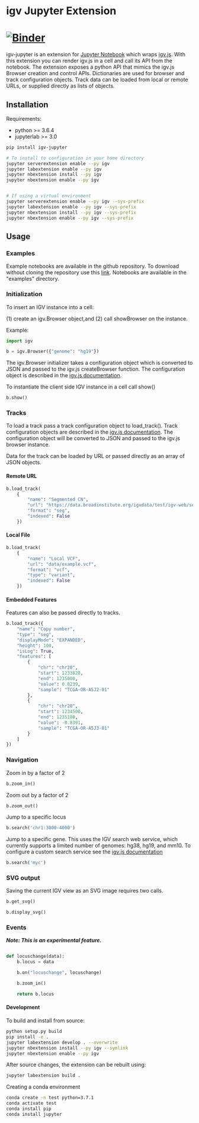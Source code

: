 # igv Jupyter Extension

[![Binder](https://beta.mybinder.org/badge.svg)](https://mybinder.org/v2/gh/igvteam/igv-jupyter/master?filepath=examples/BamFiles.ipynb)
=======


igv-jupyter is an extension for [Jupyter Notebook](http://jupyter.org/) which
wraps [igv.js](https://github.com/igvteam/igv.js). With this
extension you can render igv.js in a cell and call its API from
the notebook. The extension exposes a python API that mimics the igv.js 
Browser creation and control APIs. Dictionaries are used for browser and track 
configuration objects. Track data can be loaded from local or remote 
URLs, or supplied directly as lists of objects.

## Installation

Requirements:
* python >= 3.6.4
* jupyterlab >= 3.0


```bash
pip install igv-jupyter

# To install to configuration in your home directory
jupyter serverextension enable --py igv
jupyter labextension enable --py igv
jupyter nbextension install --py igv
jupyter nbextension enable --py igv


# If using a virtual environment
jupyter serverextension enable --py igv --sys-prefix
jupyter labextension enable --py igv --sys-prefix
jupyter nbextension install --py igv --sys-prefix
jupyter nbextension enable --py igv --sys-prefix

```

## Usage

### Examples

Example notebooks are available in the github repository. To download without cloning the repository use 
this [link](https://github.com/igvteam/igv.js-jupyter/archive/master.zip). Notebooks are available in the
"examples" directory.



### Initialization

To insert an IGV instance into a cell:

(1) create an igv.Browser object,and (2) call showBrowser on the instance.

Example:

```python
import igv

b = igv.Browser({"genome": "hg19"})
```

The igv.Browser initializer takes a configuration object which is converted to JSON and passed to the igv.js
createBrowser function. The configuration object is described in the
[igv.js documentation](https://github.com/igvteam/igv.js/wiki/Browser-Configuration-2.0).


To instantiate the client side IGV instance in a cell call show()


```python
b.show()
```

### Tracks

To load a track pass a track configuration object to load_track(). Track configuration
objects are described in the [igv.js documentation](https://github.com/igvteam/igv.js/wiki/Tracks-2.0).
The configuration object will be converted to JSON and passed to the igv.js browser
instance.

Data for the track can be loaded by URL or passed directly as an array of JSON objects.


#### Remote URL

```python
b.load_track(
    {
        "name": "Segmented CN",
        "url": "https://data.broadinstitute.org/igvdata/test/igv-web/segmented_data_080520.seg.gz",
        "format": "seg",
        "indexed": False
    })

```

#### Local File

```python
b.load_track(
    {
        "name": "Local VCF",
        "url": "data/example.vcf",
        "format": "vcf",
        "type": "variant",
        "indexed": False
    })
```

#### Embedded Features

Features can also be passed directly to tracks.

```python
b.load_track({
    "name": "Copy number",
    "type": "seg",
    "displayMode": "EXPANDED",
    "height": 100,
    "isLog": True,
    "features": [
        {
            "chr": "chr20",
            "start": 1233820,
            "end": 1235000,
            "value": 0.8239,
            "sample": "TCGA-OR-A5J2-01"
        },
        {
            "chr": "chr20",
            "start": 1234500,
            "end": 1235180,
            "value": -0.8391,
            "sample": "TCGA-OR-A5J3-01"
        }
    ]
})
```

### Navigation

Zoom in by a factor of 2

```python
b.zoom_in()
```

Zoom out by a factor of 2

```python
b.zoom_out()
```

Jump to a specific locus

```python
b.search('chr1:3000-4000')

```

Jump to a specific gene. This uses the IGV search web service, which currently supports a limited number of genomes:  hg38, hg19, and mm10.
To configure a custom search service see the [igv.js documentation](https://github.com/igvteam/igv.js/wiki/Browser-Configuration-2.0#search-object-details)

```python
b.search('myc')

```

### SVG output

Saving the current IGV view as an SVG image requires two calls.

```python
b.get_svg()

b.display_svg()

```


### Events

**_Note: This is an experimental feature._**

```python

def locuschange(data):
    b.locus = data

    b.on("locuschange", locuschange)

    b.zoom_in()

    return b.locus

```

#### Development

To build and install from source:

```bash
python setup.py build
pip install -e .
jupyter labextension develop . --overwrite
jupyter nbextension install --py igv --symlink
jupyter nbextension enable --py igv
```

After source changes, the extension can be rebuilt using:

```bash
jupyter labextension build .
```

Creating a conda environment
```bash
conda create -n test python=3.7.1
conda activate test
conda install pip
conda install jupyter

```
